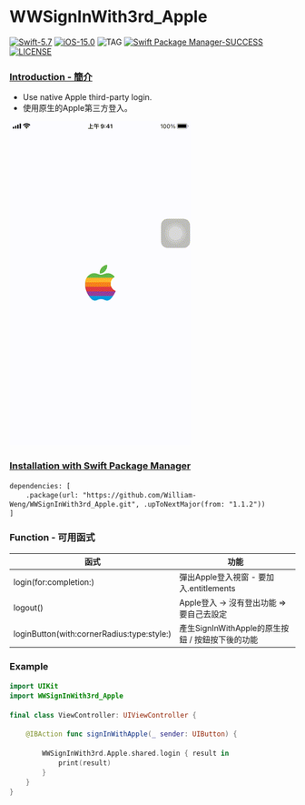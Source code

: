 # WWSignInWith3rd_Apple

[![Swift-5.7](https://img.shields.io/badge/Swift-5.7-orange.svg?style=flat)](https://developer.apple.com/swift/) [![iOS-15.0](https://img.shields.io/badge/iOS-15.0-pink.svg?style=flat)](https://developer.apple.com/swift/) ![TAG](https://img.shields.io/github/v/tag/William-Weng/WWSignInWith3rd_Apple) [![Swift Package Manager-SUCCESS](https://img.shields.io/badge/Swift_Package_Manager-SUCCESS-blue.svg?style=flat)](https://developer.apple.com/swift/) [![LICENSE](https://img.shields.io/badge/LICENSE-MIT-yellow.svg?style=flat)](https://developer.apple.com/swift/)

### [Introduction - 簡介](https://swiftpackageindex.com/William-Weng)
- Use native Apple third-party login.
- 使用原生的Apple第三方登入。

![](./Example.gif)

### [Installation with Swift Package Manager](https://medium.com/彼得潘的-swift-ios-app-開發問題解答集/使用-spm-安裝第三方套件-xcode-11-新功能-2c4ffcf85b4b)
```
dependencies: [
    .package(url: "https://github.com/William-Weng/WWSignInWith3rd_Apple.git", .upToNextMajor(from: "1.1.2"))
]
```

### Function - 可用函式
|函式|功能|
|-|-|
|login(for:completion:)|彈出Apple登入視窗 - 要加入.entitlements|
|logout()|Apple登入 -> 沒有登出功能 => 要自己去設定|
|loginButton(with:cornerRadius:type:style:)|產生SignInWithApple的原生按鈕 / 按鈕按下後的功能|

### Example
```swift
import UIKit
import WWSignInWith3rd_Apple

final class ViewController: UIViewController {
    
    @IBAction func signInWithApple(_ sender: UIButton) {
        
        WWSignInWith3rd.Apple.shared.login { result in
            print(result)
        }
    }
}
```
